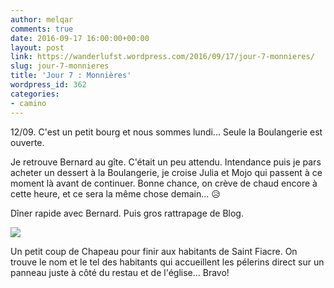 ```yaml
---
author: melqar
comments: true
date: 2016-09-17 16:00:00+00:00
layout: post
link: https://wanderlufst.wordpress.com/2016/09/17/jour-7-monnieres/
slug: jour-7-monnieres
title: 'Jour 7 : Monnières'
wordpress_id: 362
categories:
- camino
---
```


12/09. C'est un petit bourg et nous sommes lundi... Seule la Boulangerie est ouverte.

Je retrouve Bernard au gîte. C'était un peu attendu. Intendance puis je pars acheter un dessert à la Boulangerie, je croise Julia et Mojo qui passent à ce moment là avant de continuer. Bonne chance, on crève de chaud encore à cette heure, et ce sera la même chose demain... 😥

Dîner rapide avec Bernard. Puis gros rattrapage de Blog.

[![](http://wanderlufst.files.wordpress.com/2016/09/wp-image-1259425150jpg.jpg)](http://wanderlufst.files.wordpress.com/2016/09/wp-image-1259425150jpg.jpg)

Un petit coup de Chapeau pour finir aux habitants de Saint Fiacre. On trouve le nom et le tel des habitants qui accueillent les pélerins direct sur un panneau juste à côté du restau et de l'église... Bravo!
